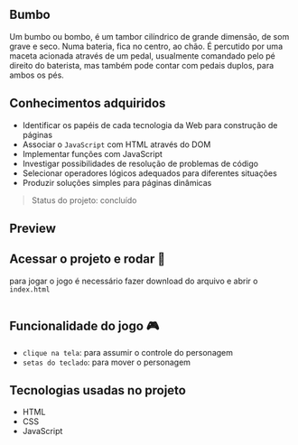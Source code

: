 ## Bumbo
Um bumbo ou bombo, é um tambor cilíndrico de grande dimensão, de som grave e seco. Numa bateria, fica no centro, ao chão. É percutido por uma maceta acionada através de um pedal, usualmente comandado pelo pé direito do baterista, mas também pode contar com pedais duplos, para ambos os pés.

## Conhecimentos adquiridos
- Identificar os papéis de cada tecnologia da Web para construção de páginas
- Associar o `JavaScript` com HTML através do DOM
- Implementar funções com JavaScript
- Investigar possibilidades de resolução de problemas de código
- Selecionar operadores lógicos adequados para diferentes situações
- Produzir soluções simples para páginas dinâmicas

> Status do projeto: concluído

## Preview


## Acessar o projeto e rodar 📁
para jogar o jogo é necessário fazer download do arquivo e abrir o ``index.html`` 
```

```

## Funcionalidade do jogo 🎮 
- `clique na tela`: para assumir o controle do personagem
- `setas do teclado`: para mover o personagem

## Tecnologias usadas no projeto
- HTML
- CSS
- JavaScript


